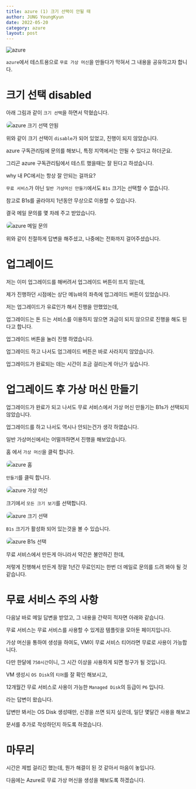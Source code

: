 ```yaml
---
title: azure (1) 크기 선택이 안될 때
author: JUNG YoungKyun
date: 2022-05-20
category: azure
layout: post
---
```


![azure](https://img.shields.io/badge/azure-2022.05.15-red.svg)

`azure`에서 테스트용으로 `무료 가상 머신`을 만들다가 막혀서 그 내용을 공유하고자 합니다.

# 크기 선택 disabled

아래 그림과 같이 `크기 선택`을 하면서 막혔습니다.

<img src="../images/azure%20크기%20선택%20안됨.png" alt="azure 크기 선택 안됨" style="border-radius: 10px; border: 1px solid #eaeaea;"/>

위와 같이 크기 선택이 `disable`가 되어 있었고, 진행이 되지 않았습니다.

azure 구독관리팀에 문의를 해보니, 특정 지역에서는 안될 수 있다고 하더군요.

그리곤 azure 구독관리팀에서 테스트 했을때는 잘 된다고 하셨습니다.

why 내 PC에서는 항상 잘 안되는 걸까요?

`무료 서비스`가 아닌 `일반 가상머신 만들기`에서도 `B1s` 크기는 선택할 수 없습니다.

참고로 B1s를 골라야지 1년동안 무상으로 이용할 수 있습니다.

결국 메일 문의를 몇 차례 주고 받았습니다.

<img src="../images/azure%20메일%20문의.png" alt="azure 메일 문의" style="border-radius: 10px; border: 1px solid #eaeaea;"/>

위와 같이 친절하게 답변을 해주셨고, 나중에는 전화까지 걸어주셨습니다.

# 업그레이드

저는 이미 업그레이드를 해버려서 업그레이드 버튼이 뜨지 않는데,

제가 진행하던 시점에는 상단 메뉴바의 좌측에 업그레이드 버튼이 있었습니다.

저는 업그레이드가 유료인가 해서 진행을 안했었는데,

업그레이드는 돈 드는 서비스를 이용하지 않으면 과금이 되지 않으므로 진행을 해도 된다고 합니다.

업그레이드 버튼을 눌러 진행 하였습니다.

업그레이드 하고 나서도 업그레이드 버튼은 바로 사라지지 않았습니다.

업그레이드가 완료되는 데는 시간이 조금 걸리는게 아닌가 싶습니다.

# 업그레이드 후 가상 머신 만들기

업그레이드가 완료가 되고 나서도 무료 서비스에서 가상 머신 만들기는 B1s가 선택되지 않았습니다.

업그레이드를 하고 나서도 역시나 안되는건가 생각 하였습니다.

일반 가상머신에서는 어떨까하면서 진행을 해보았습니다.

홈 에서 `가상 머신`을 클릭 합니다.

<img src="../images/azure%20홈.png" alt="azure 홈" style="border-radius: 10px; border: 1px solid #eaeaea;"/>

`만들기`를 클릭 합니다.

<img src="../images/azure%20가상%20머신.png" alt="azure 가상 머신" style="border-radius: 10px; border: 1px solid #eaeaea;"/>

크기에서 `모든 크기 보기`를 선택합니다.

<img src="../images/azure%20크기%20선택.png" alt="azure 크기 선택" style="border-radius: 10px; border: 1px solid #eaeaea;"/>

`B1s` 크기가 활성화 되어 있는것을 볼 수 있습니다.

<img src="../images/azure%20%20B1s%20선택.png" alt="azure B1s 선택" style="border-radius: 10px; border: 1px solid #eaeaea;"/>

무료 서비스에서 만든게 아니라서 약간은 불안하긴 한데,

저렇게 진행해서 만든게 정말 1년간 무료인지는 한번 더 메일로 문의를 드려 봐야 될 것 같습니다.

# 무료 서비스 주의 사항

다음날 바로 메일 답변을 받았고, 그 내용을 간략히 적자면 아래와 같습니다. 

무료 서비스는 무료 서비스를 사용할 수 있게끔 템플릿을 모아둔 페이지입니다.

가상 머신을 통하여 생성을 하여도, VM이 무료 서비스 티어라면 무료로 사용이 가능합니다.

다만 한달에 `750시간`이니, 그 시간 이상을 사용하게 되면 청구가 될 것입니다.

VM 생성시 `OS Disk`의 `티어`를 잘 확인 해보시고,

12개월간 무료 서비스로 사용이 가능한 `Managed Disk`의 등급이 `P6` 입니다.

라는 답변이 왔습니다.

답변만 봐서는 OS Disk 생성때만, 신경을 쓰면 되지 싶은데, 일단 몇달간 사용을 해보고

문서를 추가로 작성하던지 하도록 하겠습니다.

# 마무리

시간은 제법 걸리긴 했는데, 뭔가 해결이 된 것 같아서 마음이 놓입니다.

다음에는 Azure로 무료 가상 머신을 생성을 해보도록 하겠습니다.